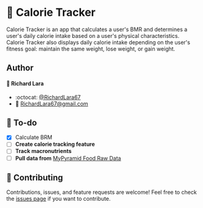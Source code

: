 # :green_apple: Calorie Tracker

Calorie Tracker is an app that calculates a user's BMR and determines a user's daily calorie intake based on a user's physical characteristics. Calorie Tracker also displays daily calorie intake depending on the user's fitness goal: maintain the same weight, lose weight, or gain weight.

## Author
####  :bust_in_silhouette: Richard Lara
*  :octocat: [@RichardLara67](https://github.com/RichardLara67)
*  :e-mail: [RichardLara67@gmail.com](mailto:RichardLara67@gmail.com)

##  :pencil: To-do
- [x] Calculate BRM
- [ ] **Create calorie tracking feature**
- [ ] **Track macronutrients**
- [ ] **Pull data from** [MyPyramid Food Raw Data](https://catalog.data.gov/dataset/mypyramid-food-raw-data)

##  :raised_hands: Contributing
Contributions, issues, and feature requests are welcome!
Feel free to check the [issues page](https://github.com/RichardLara67/Calorie-Tracker/issues) if you want to contribute.
